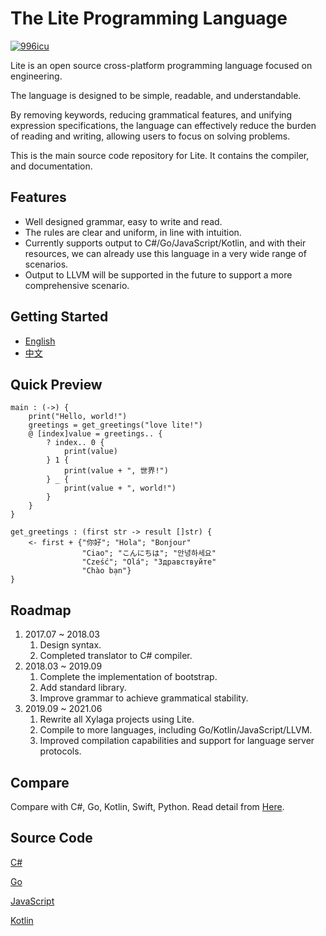 # The Lite Programming Language
<p>
  <a href="https://github.com/996icu/996.ICU/blob/master/LICENSE_CN">
    <img alt="996icu" src="https://img.shields.io/badge/license-NPL%20%28The%20996%20Prohibited%20License%29-blue.svg">
  </a>
</p>

Lite is an open source cross-platform programming language focused on engineering.

The language is designed to be simple, readable, and understandable.

By removing keywords, reducing grammatical features, and unifying expression specifications, the language can effectively reduce the burden of reading and writing, allowing users to focus on solving problems.

This is the main source code repository for Lite. It contains the compiler, and documentation.

## Features
- Well designed grammar, easy to write and read.
- The rules are clear and uniform, in line with intuition.
- Currently supports output to C#/Go/JavaScript/Kotlin, and with their resources, we can already use this language in a very wide range of scenarios.
- Output to LLVM will be supported in the future to support a more comprehensive scenario.

## Getting Started
- [English](./book-en/document.md)
- [中文](./book-zh/document.md)

## Quick Preview

```
main : (->) {
    print("Hello, world!")
    greetings = get_greetings("love lite!")
    @ [index]value = greetings.. {
        ? index.. 0 {
            print(value)
        } 1 {
            print(value + ", 世界!")
        } _ {
            print(value + ", world!")
        }
    }
}

get_greetings : (first str -> result []str) {
    <- first + {"你好"; "Hola"; "Bonjour"
                "Ciao"; "こんにちは"; "안녕하세요"
                "Cześć"; "Olá"; "Здравствуйте"
                "Chào bạn"}
}
```

## Roadmap
1. 2017.07 ~ 2018.03 
    1. Design syntax.
    1. Completed translator to C# compiler.
1. 2018.03 ~ 2019.09
    1. Complete the implementation of bootstrap.
    1. Add standard library.
    1. Improve grammar to achieve grammatical stability.
1. 2019.09 ~ 2021.06
    1. Rewrite all Xylaga projects using Lite.
    1. Compile to more languages, including Go/Kotlin/JavaScript/LLVM.
    1. Improved compilation capabilities and support for language server protocols.

## Compare
Compare with C#, Go, Kotlin, Swift, Python.
Read detail from [Here](./Compare.md).  
## Source Code
[C#](https://github.com/lite-works/lite-csharp)

[Go](https://github.com/lite-works/lite-go)

[JavaScript](https://github.com/lite-works/lite-javascript)

[Kotlin](https://github.com/lite-works/lite-kotlin)
